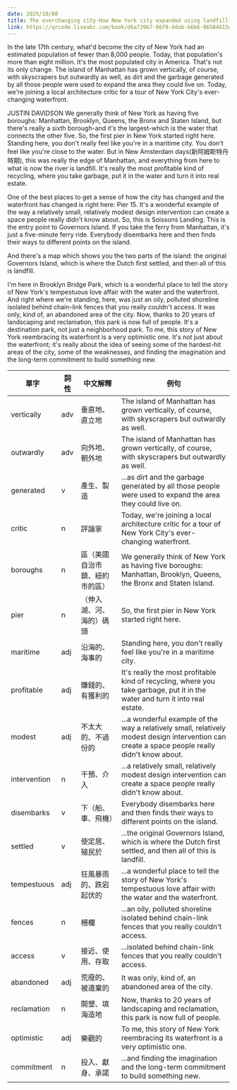 ```yaml
---
date: 2025/10/08
title: The everchanging city-How New York city expanded using landfill and garbage
link: https://qrcode.liveabc.com/book/d6a739b7-06f9-4dab-b6b6-96584615dc27/lhu5ji4q/1
---
```

In the late 17th century, what'd become the city of New York had an estimated population of fewer than 8,000 people. Today, that population's more than eight million. It's the most populated city in America. That's not its only change. The island of Manhattan has grown vertically, of course, with skyscrapers but outwardly as well, as dirt and the garbage generated by all those people were used to expand the area they could live on. Today, we're joining a local architecture critic for a tour of New York City's ever-changing waterfront.

JUSTIN DAVIDSON
We generally think of New York as having five boroughs: Manhattan, Brooklyn, Queens, the Bronx and Staten Island, but there's really a sixth borough-and it's the largest-which is the water that connects the other five.
So, the first pier in New York started right here. Standing here, you don't really feel like you're in a maritime city. You don't feel like you're close to the water. But in New Amsterdam days(新阿姆斯特丹時期), this was really the edge of Manhattan, and everything from here to what is now the river is landfill. It's really the most profitable kind of recycling, where you take garbage, put it in the water and turn it into real estate.

One of the best places to get a sense of how the city has changed and the waterfront has changed is right here: Pier 15. It's a wonderful example of the way a relatively small, relatively modest design intervention can create a space people really didn't know about. So, this is Soissons Landing. This is the entry point to Governors Island. If you take the ferry from Manhattan, it's just a five-minute ferry ride. Everybody disembarks here and then finds their ways to different points on the island.

And there's a map which shows you the two parts of the island: the original Governors Island, which is where the Dutch first settled, and then all of this is landfill.

I'm here in Brooklyn Bridge Park, which is a wonderful place to tell the story of New York's tempestuous love affair with the water and the waterfront. And right where we're standing, here, was just an oily, polluted shoreline isolated behind chain-link fences that you really couldn't access. It was only, kind of, an abandoned area of the city. Now, thanks to 20 years of landscaping and reclamation, this park is now full of people. It's a destination park, not just a neighborhood park.
To me, this story of New York reembracing its waterfront is a very optimistic one. It's not just about the waterfront; it's really about the idea of seeing some of the hardest-hit areas of the city, some of the weaknesses, and finding the imagination and the long-term commitment  to build something new.

| 單字 | 詞性 | 中文解釋 | 例句 |
| --- | --- | --- | --- |
| vertically | adv | 垂直地、直立地 | The island of Manhattan has grown vertically, of course, with skyscrapers but outwardly as well. |
| outwardly | adv | 向外地、朝外地 | The island of Manhattan has grown vertically, of course, with skyscrapers but outwardly as well. |
| generated | v | 產生、製造 | ...as dirt and the garbage generated by all those people were used to expand the area they could live on. |
| critic | n | 評論家 | Today, we're joining a local architecture critic for a tour of New York City's ever-changing waterfront. |
| boroughs | n | 區（美國自治市鎮、紐約市的區） | We generally think of New York as having five boroughs: Manhattan, Brooklyn, Queens, the Bronx and Staten Island. |
| pier | n | （伸入湖、河、海的）碼頭 | So, the first pier in New York started right here. |
| maritime | adj | 沿海的、海事的 | Standing here, you don't really feel like you're in a maritime city. |
| profitable | adj | 賺錢的、有獲利的 | It's really the most profitable kind of recycling, where you take garbage, put it in the water and turn it into real estate. |
| modest | adj | 不太大的、不過份的 | ...a wonderful example of the way a relatively small, relatively modest design intervention can create a space people really didn't know about. |
| intervention | n | 干預、介入 | ...a relatively small, relatively modest design intervention can create a space people really didn't know about. |
| disembarks | v | 下（船、車、飛機） | Everybody disembarks here and then finds their ways to different points on the island. |
| settled | v | 使定居、殖民於 | ...the original Governors Island, which is where the Dutch first settled, and then all of this is landfill. |
| tempestuous | adj | 狂風暴雨的、跌宕起伏的 | ...a wonderful place to tell the story of New York's tempestuous love affair with the water and the waterfront. |
| fences | n | 柵欄 | ...an oily, polluted shoreline isolated behind chain-link fences that you really couldn't access. |
| access | v | 接近、使用、存取 | ...isolated behind chain-link fences that you really couldn't access. |
| abandoned | adj | 荒廢的、被遺棄的 | It was only, kind of, an abandoned area of the city. |
| reclamation | n | 開墾、填海造地 | Now, thanks to 20 years of landscaping and reclamation, this park is now full of people. |
| optimistic | adj | 樂觀的 | To me, this story of New York reembracing its waterfront is a very optimistic one. |
| commitment | n | 投入、獻身、承諾 | ...and finding the imagination and the long-term commitment to build something new. |
